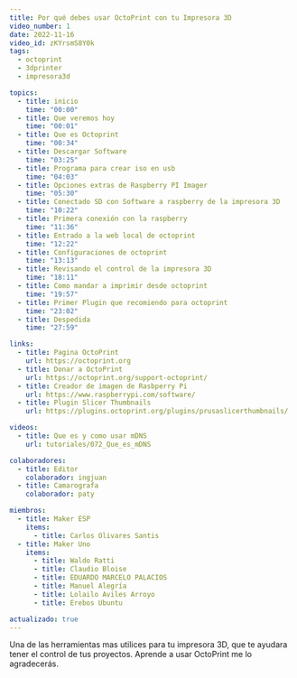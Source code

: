 ```yaml
---
title: Por qué debes usar OctoPrint con tu Impresora 3D
video_number: 1
date: 2022-11-16
video_id: zKYrsmS8Y0k
tags:
  - octoprint
  - 3dprinter
  - impresora3d

topics:
  - title: inicio
    time: "00:00"
  - title: Que veremos hoy
    time: "00:01"
  - title: Que es Octoprint
    time: "00:34"
  - title: Descargar Software
    time: "03:25"
  - title: Programa para crear iso en usb
    time: "04:03"
  - title: Opciones extras de Raspberry PI Imager
    time: "05:30"
  - title: Conectado SD con Software a raspberry de la impresora 3D
    time: "10:22"
  - title: Primera conexión con la raspberry
    time: "11:36"
  - title: Entrado a la web local de octoprint
    time: "12:22"
  - title: Configuraciones de octoprint
    time: "13:13"
  - title: Revisando el control de la impresora 3D
    time: "18:11"
  - title: Como mandar a imprimir desde octoprint
    time: "19:57"
  - title: Primer Plugin que recomiendo para octoprint
    time: "23:02"
  - title: Despedida
    time: "27:59"

links:
  - title: Pagina OctoPrint
    url: https://octoprint.org
  - title: Donar a OctoPrint
    url: https://octoprint.org/support-octoprint/
  - title: Creador de imagen de Rasbperry Pi
    url: https://www.raspberrypi.com/software/
  - title: Plugin Slicer Thumbnails
    url: https://plugins.octoprint.org/plugins/prusaslicerthumbnails/

videos:
  - title: Que es y como usar mDNS
    url: tutoriales/072_Que_es_mDNS

colaboradores:
  - title: Editor
    colaborador: ingjuan
  - title: Camarografa
    colaborador: paty

miembros:
  - title: Maker ESP
    items:
      - title: Carlos Olivares Santis
  - title: Maker Uno
    items:
      - title: Waldo Ratti
      - title: Claudio Bloise
      - title: EDUARDO MARCELO PALACIOS
      - title: Manuel Alegría
      - title: Lolailo Aviles Arroyo
      - title: Erebos Ubuntu

actualizado: true
---
```


Una de las herramientas mas utilices para tu impresora 3D, que te ayudara tener el control de tus proyectos. Aprende a usar OctoPrint me lo agradecerás.
